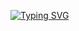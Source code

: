 <a href="https://git.io/typing-svg"><img src="https://readme-typing-svg.herokuapp.com?font=Fira+Code&weight=700&size=30&pause=1004&color=000000&center=true&vCenter=true&width=435&lines=Nice+to+meet+you!" alt="Typing SVG" /></a>

<!--
**Ergalla/Ergalla** is a ✨ _special_ ✨ repository because its `README.md` (this file) appears on your GitHub profile.

Here are some ideas to get you started:

- 🔭 I’m currently working on ...
- 🌱 I’m currently learning ...
- 👯 I’m looking to collaborate on ...
- 🤔 I’m looking for help with ...
- 💬 Ask me about ...
- 📫 How to reach me: ...
- 😄 Pronouns: ...
- ⚡ Fun fact: ...
-->
